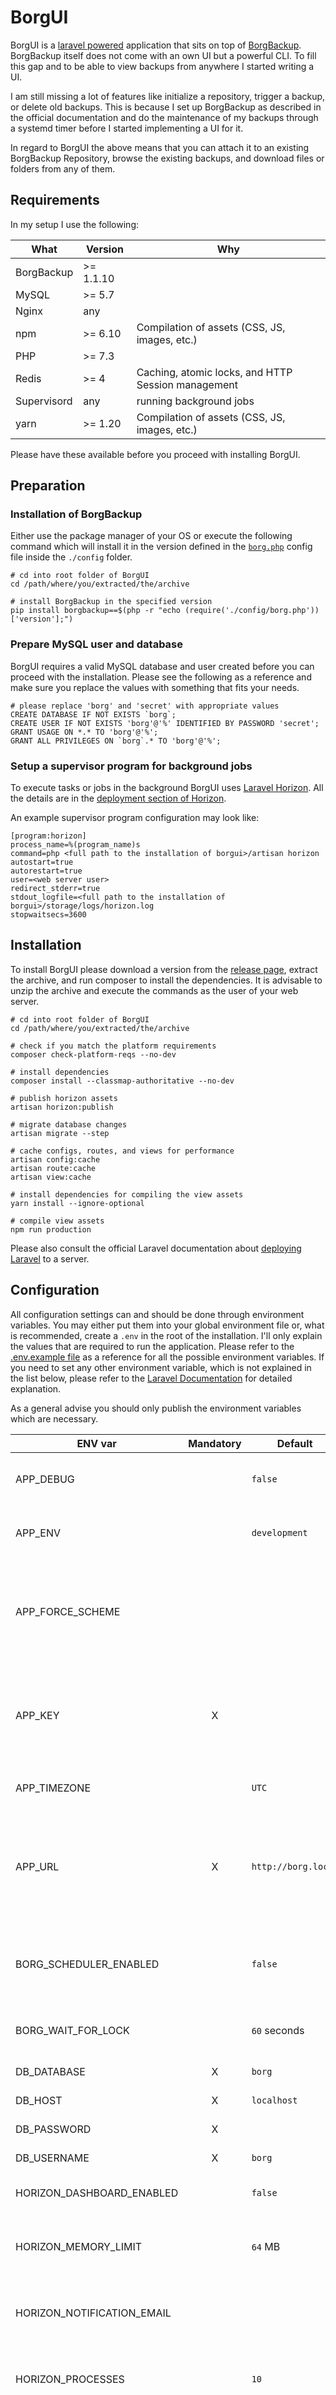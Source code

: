 # BorgUI

BorgUI is a [laravel powered](https://laravel.com/) application that sits on top of
[BorgBackup](https://borgbackup.readthedocs.io/en/stable/#what-is-borgbackup). BorgBackup itself does not come with
an own UI but a powerful CLI. To fill this gap and to be able to view backups from anywhere I started writing a UI.

I am still missing a lot of features like initialize a repository, trigger a backup, or delete old backups. This is
because I set up BorgBackup as described in the official documentation and do the maintenance of my backups through
a systemd timer before I started implementing a UI for it.

In regard to BorgUI the above means that you can attach it to an existing BorgBackup Repository, browse the existing
backups, and download files or folders from any of them.

## Requirements

In my setup I use the following:

| What | Version | Why |
| --- | --- | --- |
| BorgBackup | \>= 1.1.10 |  |
| MySQL | \>= 5.7 | |
| Nginx | any | |
| npm | \>= 6.10 | Compilation of assets (CSS, JS, images, etc.) |
| PHP | \>= 7.3 | |
| Redis | \>= 4 | Caching, atomic locks, and HTTP Session management |
| Supervisord | any | running background jobs |
| yarn | \>= 1.20 | Compilation of assets (CSS, JS, images, etc.) |

Please have these available before you proceed with installing BorgUI.

## Preparation

### Installation of BorgBackup

Either use the package manager of your OS or execute the following command which will install it in the version
defined in the [`borg.php`](./config/borg.php) config file inside the `./config` folder.

```shell script
# cd into root folder of BorgUI
cd /path/where/you/extracted/the/archive

# install BorgBackup in the specified version 
pip install borgbackup==$(php -r "echo (require('./config/borg.php'))['version'];")
```

### Prepare MySQL user and database

BorgUI requires a valid MySQL database and user created before you can proceed with the installation. Please see the
following as a reference and make sure you replace the values with something that fits your needs.

```mysql
# please replace 'borg' and 'secret' with appropriate values
CREATE DATABASE IF NOT EXISTS `borg`;
CREATE USER IF NOT EXISTS 'borg'@'%' IDENTIFIED BY PASSWORD 'secret';
GRANT USAGE ON *.* TO 'borg'@'%';
GRANT ALL PRIVILEGES ON `borg`.* TO 'borg'@'%';
```

### Setup a supervisor program for background jobs

To execute tasks or jobs in the background BorgUI uses [Laravel Horizon](https://laravel.com/docs/horizon). All the
details are in the [deployment section of Horizon](https://laravel.com/docs/horizon#deploying-horizon).

An example supervisor program configuration may look like:

```
[program:horizon]
process_name=%(program_name)s
command=php <full path to the installation of borgui>/artisan horizon
autostart=true
autorestart=true
user=<web server user>
redirect_stderr=true
stdout_logfile=<full path to the installation of borgui>/storage/logs/horizon.log
stopwaitsecs=3600
``` 

## Installation

To install BorgUI please download a version from the [release page](https://github.com/olafnorge/borgui/releases),
extract the archive, and run composer to install the dependencies. It is advisable to unzip the archive and execute 
the commands as the user of your web server.

```shell script
# cd into root folder of BorgUI
cd /path/where/you/extracted/the/archive

# check if you match the platform requirements
composer check-platform-reqs --no-dev

# install dependencies
composer install --classmap-authoritative --no-dev

# publish horizon assets
artisan horizon:publish

# migrate database changes
artisan migrate --step

# cache configs, routes, and views for performance
artisan config:cache
artisan route:cache
artisan view:cache

# install dependencies for compiling the view assets
yarn install --ignore-optional

# compile view assets
npm run production
```

Please also consult the official Laravel documentation about
[deploying Laravel](https://laravel.com/docs/deployment) to a server.

## Configuration

All configuration settings can and should be done through environment variables. You may either put them into your
global environment file or, what is recommended, create a `.env` in the root of the installation. I'll only explain
the values that are required to run the application. Please refer to the [.env.example file](./.env.example) as a
reference for all the possible environment variables. If you need to set any other environment variable, which is not
explained in the list below, please refer to the [Laravel Documentation](https://laravel.com/docs/configuration)
for detailed explanation.

As a general advise you should only publish the environment variables which are necessary.

| ENV var | Mandatory | Default | Description |
| --- | :---: | --- | --- |
| APP_DEBUG | | `false` | Sets the application into debug mode. You should avoid using debug mode in production. |
| APP_ENV |  | `development` | Defines the environment of the application. In produtcion set this value to `production`. |
| APP_FORCE_SCHEME |  |  | If you are running the application behind a reverse proxies f.e. in plain HTTP Mode you can instruct the application to deliver only HTTPS URLs by setting this value to `https`. |
| APP_KEY | X |  | The app key is used for encryption and decryption. You can generate an initial value by executing `artisan key:generate --show` in the root of your installation. |
| APP_TIMEZONE |  | `UTC` | Depending on your needs you can set the time zone of the application. |
| APP_URL | X | `http://borg.local` | This URL is used by the console to properly generate URLs when using the Artisan command line tool. You should set this to the root of your application so that it is used when running Artisan tasks. |
| BORG_SCHEDULER_ENABLED |  | `false` | If you want to refresh the state of your repositories regulary set this value to `true`. A cronjob will run each hour and tries to fetch any changes. |
| BORG_WAIT_FOR_LOCK |  | `60` seconds | Set this to a higher value (in seconds w/o unit) if you are suffering from a slow connection. |
| DB_DATABASE | X | `borg` | Name of the database of the application. |
| DB_HOST | X | `localhost` | Host of the database of the application. |
| DB_PASSWORD | X |  | Password of the database of the application. |
| DB_USERNAME | X | `borg` | Username of the database of the application. |
| HORIZON_DASHBOARD_ENABLED |  | `false` | Dashboard of Horizon which is used as the queue scheduler. |
| HORIZON_MEMORY_LIMIT |  | `64` MB | Memory limit a queued job may consume while its being processed. Set this to a higher value if your jobs run out of memory. |
| HORIZON_NOTIFICATION_EMAIL |  |  | If you would like to be notified when one of your queues has a long wait time, you may configure an email address here. |
| HORIZON_PROCESSES |  | `10` | Configures how many worker processes will be spawned by Horizon. Set this to any value that fits your needs best. |
| HORIZON_TIMEOUT |  | `60` seconds | Defines how long a job may take to finish. It's advisable to set this value (in seconds w/o unit) pretty high if you have a slow connection and/or huge backup repositories. |
| HORIZON_TRIES |  | `3` | Number of tries before Horizon gives up and marks the job as failed. |
| LOG_LEVEL |  | `debug` | In production environments you should consider using a higher log level like f.e. `info` or `warning`. |
| MAIL_DRIVER |  | `log` | In order to send emails you need to set this value according to your setup. Please refer to [the official documentation](https://laravel.com/docs/mail#configuration) for details. You'll also need to set all the other `MAIL_*` variables. |
| OAUTH_CLIENT_ID | X |  | The only authentication method provided is oauth. Supported providers are `github`, `google`, and `linkedin`. Please refer to the documentation of these providers to generate proper oauth credentials. |
| OAUTH_CLIENT_SECRET | X |  | Please refer to the documentation of the oauth provider to generate proper oauth credentials. |
| OAUTH_DRIVER | X | `google` | Supported providers are `github`, `google`, and `linkedin`. |
| OAUTH_REDIRECT | X |  | In order to receive the authentication token you need to set this to `http(s)://your-domain.tld/auth/callback`. The path always needs to be `/auth/callback`. |
| REDIS_HOST | X | `localhost` | Host of the redis instance of the application. |
| REDIS_PASSWORD |  | `null` | Password of the redis instance of the application. |
| SESSION_DOMAIN |  | `null` | Here you may change the domain of the cookie used to identify a session in your application. This will determine which domains the cookie is available to your application. |
| SESSION_LIFETIME |  | `120` minutes | Here you may specify the number of minutes (w/o unit) that you wish the session to be allowed to remain idle before it expires. |
| SESSION_SECURE_COOKIE |  | `null` | By setting this option to true, session cookies will only be sent back to the server if the browser has a HTTPS connection. This will keep the cookie from being sent to you if it can not be done securely. |
| TRUSTED_PROXIES |  | `null` | Set this value if the application is behind a reverse proxy. Both IPv4 and IPv6 addresses are supported, along with CIDR notation. The "*" character is syntactic sugar within TrustedProxy to trust any proxy that connects directly to your server, a requirement when you cannot know the address of your proxy (e.g. if using ELB or similar). |

## Docker Image

With every release I also release a docker image on [hub.docker.com](https://hub.docker.com/r/olafnorge/borg/tags)
which I use in my production environment in a swarm cluster. The image includes all direct application requirements
like BorgBackup, Nginx, PHP, and supervisor. All assets have been compiled already and are included as well. 

Still, you need to provide a MySQL database and a Redis server and configure the application (see above).

If you are using a Docker Swarm Cluster, or alike, my
[Ansible role for BorgUI](https://github.com/olafnorge/ansible-borg-role) and my
[Ansible playbook](https://github.com/olafnorge/ansible-playbook-swarm), I make use of to roll out the Docker image
to production, are maybe interesting for you as well.

## Contributing and Development

Thank you for considering contributing to BorgUI! A PR is always very welcome. If you can't implement a bug fix or 
behavior change on your own you may write an issue explaining the current behavior and the expected change. Please also
describe what problem would be solved after implementing the change.

I added my Homestead configuration for your convenience. Please check [Homestead.yaml](./Homestead.yaml) before you
run `vagrant up` to prevent any IP conflicts in your existing network.
I also recommend reading the [official documentation of Homestead](https://laravel.com/docs/homestead).

## Security Vulnerabilities

If you discover a security vulnerability within BorgUI, please send an e-mail to Volker Machon via
[github@olafnorge.de](mailto:github@olafnorge.de). All security vulnerabilities will be promptly addressed.

## License

BorgUI is open-source software licensed under the [MIT license](https://opensource.org/licenses/MIT).
